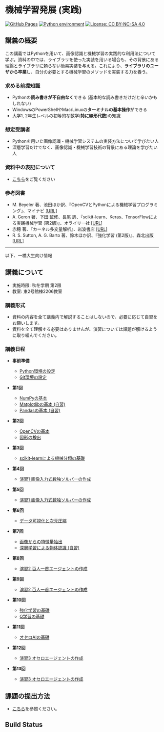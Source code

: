 機械学習発展 (実践)
===

[![GitHub Pages](https://github.com/tatsy-classes/1284-sds-advml/actions/workflows/gh-pages.yaml/badge.svg)](https://github.com/tatsy-classes/1284-sds-advml/actions/workflows/gh-pages.yaml)
[![Python environment](https://github.com/tatsy-classes/1284-sds-advml/actions/workflows/python.yaml/badge.svg)](https://github.com/tatsy-classes/1284-sds-advml/actions/workflows/python.yaml)
[![License: CC BY-NC-SA 4.0](https://img.shields.io/badge/License-CC_BY--NC--SA_4.0-lightgrey.svg)](https://creativecommons.org/licenses/by-nc-sa/4.0/)

講義の概要
---

この講義ではPythonを用いて、画像認識と機械学習の実践的な利用法について学ぶ。資料の中では、ライブラリを使った実装を用いる場合も、その背景にある理論とライブラリに頼らない簡易実装を与える。これにより、**ライブラリのユーザから卒業**し、自分の必要とする機械学習のメソッドを実装する力を養う。

### 求める前提知識

- Pythonの**読み書きが不自由なく**できる (基本的な読み書きだけだと辛いかもしれない)
- WindowsのPowerShellやMac/Linuxの**ターミナルの基本操作**ができる
- 大学1, 2年生レベルの初等的な数学(**特に線形代数**)の知識

### 想定受講者

- Pythonを用いた画像認識・機械学習システムの実装方法について学びたい人
- 深層学習だけでなく、画像認識・機械学習技術の背景にある理論を学びたい人

### 資料中の表記について

- [こちら](sec:notation)をご覧ください

### 参考図書

- M. Beyeler 著、池田ほか訳、『OpenCVとPythonによる機械学習プログラミング』、マイナビ [[URL]](https://book.mynavi.jp/ec/products/detail/id=92292)
- A. Geron 著、下田 監修、長尾 訳、『scikit-learn、Keras、TensorFlowによる実践機械学習 (第2版)』、オライリー社 [[URL]](https://www.oreilly.co.jp/books/9784873119281/)
- 赤穂 著、『カーネル多変量解析』、岩波書店 [[URL]](https://www.iwanami.co.jp/book/b257891.html)
- R. S. Sutton, A. G. Barto 著、鈴木ほか訳、『強化学習 (第2版)』、森北出版 [[URL]](https://www.morikita.co.jp/books/mid/082662)

---

以下、一橋大生向け情報

講義について
---

- 実施時限: 秋冬学期 第2限
- 教室: 東2号館棟2206教室

### 講義形式

- 資料の内容を全て講義内で解説することはしないので、必要に応じて自習をお願いします。
- 資料を全て理解する必要はありませんが、演習については課題が解けるように取り組んでください。

### 講義日程

- **事前準備**
  - [Python環境の設定](https://tatsy-classes/1284-sds-prog2/contents/setup-python.html)
  - [Git環境の設定](https://tatsy-classes/1284-sds-prog2/contents/setup-git.html)

- **第1回**
  - [NumPyの基本](sec:numpy)
  - [Matplotlibの基本 (自習)](sec:matplotlib)
  - [Pandasの基本 (自習)](sec:pandas)

- **第2回**
  - [OpenCVの基本](sec:opencv)
  - [図形の検出](sec:figure-detection)

- **第3回**
  - [scikit-learnによる機械分類の基礎](sec:scikit-learn)

- **第4回**
  - [演習1 画像入力式数独ソルバーの作成](sec:exercise-sudoku)

- **第5回**
  - [演習1 画像入力式数独ソルバーの作成](sec:exercise-sudoku)

- **第6回**
  - [データ可視化と次元圧縮](sec:data-visualization)

- **第7回**
  - [画像からの特徴量抽出](sec:feature-extraction)
  - [深層学習による物体認識 (自習)](sec:deep-learning)

- **第8回**
  - [演習2 百人一首エージェントの作成](sec:exercise-ogura)

- **第9回**
  - [演習2 百人一首エージェントの作成](sec:exercise-ogura)

- **第10回**
  - [強化学習の基礎](sec:reinforcement-learning)
  - [Q学習の基礎](sec:q-learning)

- **第11回**
  - [オセロAIの基礎](sec:othello-agent)

- **第12回**
  - [演習3 オセロエージェントの作成](sec:exercise-othello)

- **第13回**
  - [演習3 オセロエージェントの作成](sec:exercise-othello)

課題の提出方法
---

- [こちら](sec:submit-assignment)を参照ください。

Build Status
---

```{nb-exec-table}
```

